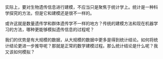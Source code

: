 实际上，要对生物遗传信息进行建模，不应当只是聚焦于统计学上。统计是一种科学探究的方法，但是它和建模还是很不一样的。

或许这就是数量遗传学和群体遗传学不一样的地方？传统的建模方法和现在机器学习的方法，哪种更能够模拟遗传信息的过程呢？

我们的优势是有大规模的数据，从大规模的数据中更多是得到统计结论。如何将统计结论更进一步推导呢？那就是正常的数学建模过程。那么统计结论是什么呢？我又该如何模拟？